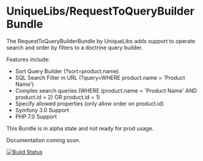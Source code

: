 UniqueLibs/RequestToQueryBuilderBundle
=============

The RequestToQueryBuilderBundle by UniqueLibs adds support to operate search and order by filters to a doctrine query builder.

Features include:

- Sort Query Builder (?sort=product.name)
- SQL Search Filter in URL (?query=WHERE product.name = 'Product Name')
- Complex search queries (WHERE (product.name = 'Product Name' AND product.id = 2) OR product.id = 1)
- Specify allowed properties (only allow order on product.id)
- Symfony 3.0 Support
- PHP 7.0 Support

This Bundle is in alpha state and not ready for prod usage.

Documentation coming soon.

[![Build Status](https://api.travis-ci.org/UniqueLibs/request-to-query-builder-bundle.png?branch=master)](https://travis-ci.org/UniqueLibs/request-to-query-builder-bundle)
